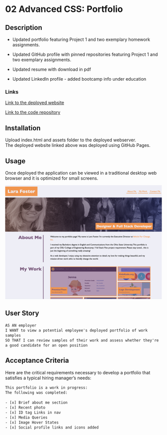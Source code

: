 # 02 Advanced CSS: Portfolio

## Description
* Updated portfolio featuring Project 1 and two exemplary homework assignments.

* Updated GitHub profile with pinned repositories featuring Project 1 and two exemplary assignments.

* Updated resume with download in pdf

* Updated LinkedIn profile - added bootcamp info under education
### Links

[Link to the deployed website](https://larafoster.github.io/Portfolio-Project/)

[Link to the code repository](https://github.com/larafoster/Portfolio-Project)

## Installation

Upload index.html and assets folder to the deployed webserver.  
The deployed website linked above was deployed using GitHub Pages.

## Usage

Once deployed the application can be viewed in a traditional desktop web browser and it is optimized for small screens.

![screenshot of index.html](./Assets/images/screenshot.png)

## User Story

```
AS AN employer
I WANT to view a potential employee's deployed portfolio of work samples
SO THAT I can review samples of their work and assess whether they're a good candidate for an open position
```

## Acceptance Criteria

Here are the critical requirements necessary to develop a portfolio that satisfies a typical hiring manager’s needs:

```
This portfolio is a work in progress: 
The following was completed:

- [x] Brief about me section
- [x] Recent photo
- [x] ID tag Links in nav
- [x] Media Queries
- [x] Image Hover States
- [x] Social profile links and icons added
```

